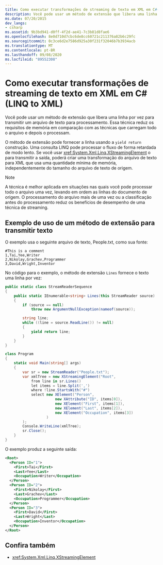 ```yaml
---
title: Como executar transformações de streaming de texto em XML em C#-LINQ to XML
description: Você pode usar um método de extensão que libera uma linha por vez para transmitir um arquivo de texto para processamento. Essa técnica reduz os requisitos de memória em comparação com as técnicas que carregam todo o arquivo e depois o processam.
ms.date: 07/20/2015
dev_langs:
- csharp
ms.assetid: 9b3bd941-d0ff-4f2d-ae41-7c3b81d8fae6
ms.openlocfilehash: 8e0d710d7cbc6de8cc60721c211376a82b6c29fc
ms.sourcegitcommit: 0c3ce6d2e7586d925a30f231f32046b7b3934acb
ms.translationtype: MT
ms.contentlocale: pt-BR
ms.lasthandoff: 09/08/2020
ms.locfileid: "89552308"
---
```

# <a name="how-to-perform-streaming-transformations-of-text-to-xml-in-c-linq-to-xml"></a>Como executar transformações de streaming de texto em XML em C# (LINQ to XML)

Você pode usar um método de extensão que libera uma linha por vez para transmitir um arquivo de texto para processamento. Essa técnica reduz os requisitos de memória em comparação com as técnicas que carregam todo o arquivo e depois o processam.

O método de extensão pode fornecer a linha usando a `yield return` construção. Uma consulta LINQ pode processar o fluxo de forma retardada de modo lento. Se você usar <xref:System.Xml.Linq.XStreamingElement> o para transmitir a saída, poderá criar uma transformação do arquivo de texto para XML que usa uma quantidade mínima de memória, independentemente do tamanho do arquivo de texto de origem.

> [!NOTE]
> A técnica é melhor aplicada em situações nas quais você pode processar todo o arquivo uma vez, levando em ordem as linhas do documento de origem. O processamento do arquivo mais de uma vez ou a classificação antes do processamento reduz os benefícios de desempenho de uma técnica de streaming.

## <a name="example-use-an-extension-method-to-stream-text"></a>Exemplo de uso de um método de extensão para transmitir texto

O exemplo usa o seguinte arquivo de texto, People.txt, como sua fonte:

```text
#This is a comment
1,Tai,Yee,Writer
2,Nikolay,Grachev,Programmer
3,David,Wright,Inventor
```

No código para o exemplo, o método de extensão `Lines` fornece o texto uma linha por vez:

```csharp
public static class StreamReaderSequence
{
    public static IEnumerable<string> Lines(this StreamReader source)
    {
        if (source == null)
            throw new ArgumentNullException(nameof(source));

        string line;
        while ((line = source.ReadLine()) != null)
        {
            yield return line;
        }
    }
}

class Program
{
    static void Main(string[] args)
    {
        var sr = new StreamReader("People.txt");
        var xmlTree = new XStreamingElement("Root",
            from line in sr.Lines()
            let items = line.Split(',')
            where !line.StartsWith("#")
            select new XElement("Person",
                       new XAttribute("ID", items[0]),
                       new XElement("First", items[1]),
                       new XElement("Last", items[2]),
                       new XElement("Occupation", items[3])
                   )
        );
        Console.WriteLine(xmlTree);
        sr.Close();
    }
}
```

O exemplo produz a seguinte saída:

```xml
<Root>
  <Person ID="1">
    <First>Tai</First>
    <Last>Yee</Last>
    <Occupation>Writer</Occupation>
  </Person>
  <Person ID="2">
    <First>Nikolay</First>
    <Last>Grachev</Last>
    <Occupation>Programmer</Occupation>
  </Person>
  <Person ID="3">
    <First>David</First>
    <Last>Wright</Last>
    <Occupation>Inventor</Occupation>
  </Person>
</Root>
```

## <a name="see-also"></a>Confira também

- <xref:System.Xml.Linq.XStreamingElement>
